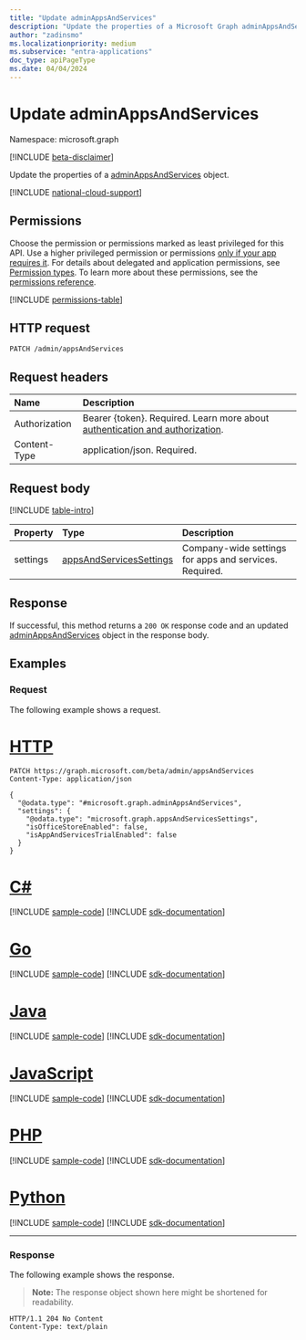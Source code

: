 ```yaml
---
title: "Update adminAppsAndServices"
description: "Update the properties of a Microsoft Graph adminAppsAndServices object."
author: "zadinsmo"
ms.localizationpriority: medium
ms.subservice: "entra-applications"
doc_type: apiPageType
ms.date: 04/04/2024
---
```


# Update adminAppsAndServices
Namespace: microsoft.graph

[!INCLUDE [beta-disclaimer](../../includes/beta-disclaimer.md)]

Update the properties of a [adminAppsAndServices](../resources/adminappsandservices.md) object.

[!INCLUDE [national-cloud-support](../../includes/global-only.md)]

## Permissions
Choose the permission or permissions marked as least privileged for this API. Use a higher privileged permission or permissions [only if your app requires it](/graph/permissions-overview#best-practices-for-using-microsoft-graph-permissions). For details about delegated and application permissions, see [Permission types](/graph/permissions-overview#permission-types). To learn more about these permissions, see the [permissions reference](/graph/permissions-reference).

<!-- { "blockType": "permissions", "name": "adminappsandservices_update" } -->
[!INCLUDE [permissions-table](../includes/permissions/adminappsandservices-update-permissions.md)]

## HTTP request

<!-- {
  "blockType": "ignored"
}
-->
``` http
PATCH /admin/appsAndServices
```

## Request headers
|Name|Description|
|:---|:---|
|Authorization|Bearer {token}. Required. Learn more about [authentication and authorization](/graph/auth/auth-concepts).|
|Content-Type|application/json. Required.|

## Request body
[!INCLUDE [table-intro](../../includes/update-property-table-intro.md)]


|Property|Type|Description|
|:---|:---|:---|
|settings|[appsAndServicesSettings](../resources/appsandservicessettings.md)|Company-wide settings for apps and services. Required.|



## Response

If successful, this method returns a `200 OK` response code and an updated [adminAppsAndServices](../resources/adminappsandservices.md) object in the response body.

## Examples

### Request
The following example shows a request.
# [HTTP](#tab/http)
<!-- {
  "blockType": "request",
  "name": "update_adminappsandservices"
}
-->
``` http
PATCH https://graph.microsoft.com/beta/admin/appsAndServices
Content-Type: application/json

{
  "@odata.type": "#microsoft.graph.adminAppsAndServices",
  "settings": {
    "@odata.type": "microsoft.graph.appsAndServicesSettings",
    "isOfficeStoreEnabled": false,
    "isAppAndServicesTrialEnabled": false
  }
}
```

# [C#](#tab/csharp)
[!INCLUDE [sample-code](../includes/snippets/csharp/update-adminappsandservices-csharp-snippets.md)]
[!INCLUDE [sdk-documentation](../includes/snippets/snippets-sdk-documentation-link.md)]

# [Go](#tab/go)
[!INCLUDE [sample-code](../includes/snippets/go/update-adminappsandservices-go-snippets.md)]
[!INCLUDE [sdk-documentation](../includes/snippets/snippets-sdk-documentation-link.md)]

# [Java](#tab/java)
[!INCLUDE [sample-code](../includes/snippets/java/update-adminappsandservices-java-snippets.md)]
[!INCLUDE [sdk-documentation](../includes/snippets/snippets-sdk-documentation-link.md)]

# [JavaScript](#tab/javascript)
[!INCLUDE [sample-code](../includes/snippets/javascript/update-adminappsandservices-javascript-snippets.md)]
[!INCLUDE [sdk-documentation](../includes/snippets/snippets-sdk-documentation-link.md)]

# [PHP](#tab/php)
[!INCLUDE [sample-code](../includes/snippets/php/update-adminappsandservices-php-snippets.md)]
[!INCLUDE [sdk-documentation](../includes/snippets/snippets-sdk-documentation-link.md)]

# [Python](#tab/python)
[!INCLUDE [sample-code](../includes/snippets/python/update-adminappsandservices-python-snippets.md)]
[!INCLUDE [sdk-documentation](../includes/snippets/snippets-sdk-documentation-link.md)]

---

### Response
The following example shows the response.
>**Note:** The response object shown here might be shortened for readability.
<!-- {
  "blockType": "response",
  "truncated": true
}
-->
``` http
HTTP/1.1 204 No Content
Content-Type: text/plain

```

